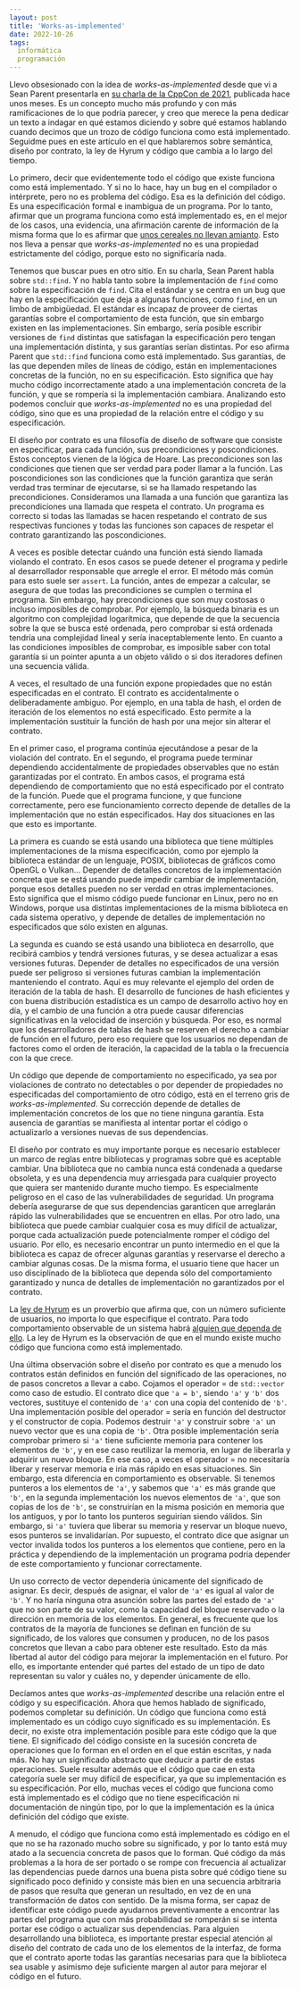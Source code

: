 ```yaml
---
layout: post
title: 'Works-as-implemented'
date: 2022-10-26
tags:
  informática
  programación
---
```

Llevo obsesionado con la idea de *works-as-implemented* desde que vi a Sean Parent presentarla en [su charla de la CppCon de 2021](https://www.youtube.com/watch?v=2FAi2mNYjFA), publicada hace unos meses. Es un concepto mucho más profundo y con más ramificaciones de lo que podría parecer, y creo que merece la pena dedicar un texto a indagar en qué estamos diciendo y sobre qué estamos hablando cuando decimos que un trozo de código funciona como está implementado. Seguidme pues en este artículo en el que hablaremos sobre semántica, diseño por contrato, la ley de Hyrum y código que cambia a lo largo del tiempo.

Lo primero, decir que evidentemente todo el código que existe funciona como está implementado. Y si no lo hace, hay un bug en el compilador o intérprete, pero no es problema del código. Esa es la definición del código. Es una especificación formal e inambigua de un programa. Por lo tanto, afirmar que un programa funciona como está implementado es, en el mejor de los casos, una evidencia, una afirmación carente de información de la misma forma que lo es afirmar que [unos cereales no llevan amianto](https://xkcd.com/641/). Esto nos lleva a pensar que *works-as-implemented* no es una propiedad estrictamente del código, porque esto no significaría nada.

Tenemos que buscar pues en otro sitio. En su charla, Sean Parent habla sobre `std::find`. Y no habla tanto sobre la implementación de `find` como sobre la especificación de `find`. Cita el estándar y se centra en un bug que hay en la especificación que deja a algunas funciones, como `find`, en un limbo de ambigüedad. El estándar es incapaz de proveer de ciertas garantías sobre el comportamiento de esta función, que sin embargo existen en las implementaciones. Sin embargo, sería posible escribir versiones de `find` distintas que satisfagan la especificación pero tengan una implementación distinta, y sus garantías serían distintas. Por eso afirma Parent que `std::find` funciona como está implementado. Sus garantías, de las que dependen miles de líneas de código, están en implementaciones concretas de la función, no en su especificación. Esto significa que hay mucho código incorrectamente atado a una implementación concreta de la función, y que se rompería si la implementación cambiara. Analizando esto podemos concluir que *works-as-implemented* no es una propiedad del código, sino que es una propiedad de la relación entre el código y su especificación.

El diseño por contrato es una filosofía de diseño de software que consiste en especificar, para cada función, sus precondiciones y poscondiciones. Estos conceptos vienen de la lógica de Hoare. Las precondiciones son las condiciones que tienen que ser verdad para poder llamar a la función. Las poscondiciones son las condiciones que la función garantiza que serán verdad tras terminar de ejecutarse, si se ha llamado respetando las precondiciones. Consideramos una llamada a una función que garantiza las precondiciones una llamada que respeta el contrato. Un programa es correcto si todas las llamadas se hacen respetando el contrato de sus respectivas funciones y todas las funciones son capaces de respetar el contrato garantizando las poscondiciones.

A veces es posible detectar cuándo una función está siendo llamada violando el contrato. En esos casos se puede detener el programa y pedirle al desarrollador responsable que arregle el error. El método más común para esto suele ser `assert`. La función, antes de empezar a calcular, se asegura de que todas las precondiciones se cumplen o termina el programa. Sin embargo, hay precondiciones que son muy costosas o incluso imposibles de comprobar. Por ejemplo, la búsqueda binaria es un algoritmo con complejidad logarítmica, que depende de que la secuencia sobre la que se busca esté ordenada, pero comprobar si está ordenada tendría una complejidad lineal y sería inaceptablemente lento. En cuanto a las condiciones imposibles de comprobar, es imposible saber con total garantía si un pointer apunta a un objeto válido o si dos iteradores definen una secuencia válida.

A veces, el resultado de una función expone propiedades que no están especificadas en el contrato. El contrato es accidentalmente o deliberadamente ambiguo. Por ejemplo, en una tabla de hash, el orden de iteración de los elementos no está especificado. Esto permite a la implementación sustituir la función de hash por una mejor sin alterar el contrato.

En el primer caso, el programa continúa ejecutándose a pesar de la violación del contrato. En el segundo, el programa puede terminar dependiendo accidentalmente de propiedades observables que no están garantizadas por el contrato. En ambos casos, el programa está dependiendo de comportamiento que no está especificado por el contrato de la función. Puede que el programa funcione, y que funcione correctamente, pero ese funcionamiento correcto depende de detalles de la implementación que no están especificados. Hay dos situaciones en las que esto es importante.

La primera es cuando se está usando una biblioteca que tiene múltiples implementaciones de la misma especificación, como por ejemplo la biblioteca estándar de un lenguaje, POSIX, bibliotecas de gráficos como OpenGL o Vulkan… Depender de detalles concretos de la implementación concreta que se está usando puede impedir cambiar de implementación, porque esos detalles pueden no ser verdad en otras implementaciones. Esto significa que el mismo código puede funcionar en Linux, pero no en Windows, porque usa distintas implementaciones de la misma biblioteca en cada sistema operativo, y depende de detalles de implementación no especificados que sólo existen en algunas.

La segunda es cuando se está usando una biblioteca en desarrollo, que recibirá cambios y tendrá versiones futuras, y se desea actualizar a esas versiones futuras. Depender de detalles no especificados de una versión puede ser peligroso si versiones futuras cambian la implementación manteniendo el contrato. Aquí es muy relevante el ejemplo del orden de iteración de la tabla de hash. El desarrollo de funciones de hash eficientes y con buena distribución estadística es un campo de desarrollo activo hoy en día, y el cambio de una función a otra puede causar diferencias significativas en la velocidad de inserción y búsqueda. Por eso, es normal que los desarrolladores de tablas de hash se reserven el derecho a cambiar de función en el futuro, pero eso requiere que los usuarios no dependan de factores como el orden de iteración, la capacidad de la tabla o la frecuencia con la que crece.

Un código que depende de comportamiento no especificado, ya sea por violaciones de contrato no detectables o por depender de propiedades no especificadas del comportamiento de otro código, está en el terreno gris de *works-as-implemented*. Su corrección depende de detalles de implementación concretos de los que no tiene ninguna garantía. Esta ausencia de garantías se manifiesta al intentar portar el código o actualizarlo a versiones nuevas de sus dependencias.

El diseño por contrato es muy importante porque es necesario establecer un marco de reglas entre bibliotecas y programas sobre qué es aceptable cambiar. Una biblioteca que no cambia nunca está condenada a quedarse obsoleta, y es una dependencia muy arriesgada para cualquier proyecto que quiera ser mantenido durante mucho tiempo. Es especialmente peligroso en el caso de las vulnerabilidades de seguridad. Un programa debería asegurarse de que sus dependencias garanticen que arreglarán rápido las vulnerabilidades que se encuentren en ellas. Por otro lado, una biblioteca que puede cambiar cualquier cosa es muy difícil de actualizar, porque cada actualización puede potencialmente romper el código del usuario. Por ello, es necesario encontrar un punto intermedio en el que la biblioteca es capaz de ofrecer algunas garantías y reservarse el derecho a cambiar algunas cosas. De la misma forma, el usuario tiene que hacer un uso disciplinado de la biblioteca que dependa sólo del comportamiento garantizado y nunca de detalles de implementación no garantizados por el contrato.

La [ley de Hyrum](https://www.hyrumslaw.com/) es un proverbio que afirma que, con un número suficiente de usuarios, no importa lo que especifique el contrato. Para todo comportamiento observable de un sistema habrá [alguien que dependa de ello](https://xkcd.com/1172/). La ley de Hyrum es la observación de que en el mundo existe mucho código que funciona como está implementado.

Una última observación sobre el diseño por contrato es que a menudo los contratos están definidos en función del significado de las operaciones, no de pasos concretos a llevar a cabo. Cojamos el operador = de `std::vector` como caso de estudio. El contrato dice que `'a = b'`, siendo `'a'` y `'b'` dos vectores, sustituye el contenido de `'a'` con una copia del contenido de `'b'`. Una implementación posible del operador = sería en función del destructor y el constructor de copia. Podemos destruir `'a'` y construir sobre `'a'` un nuevo vector que es una copia de `'b'`. Otra posible implementación sería comprobar primero si `'a'` tiene suficiente memoria para contener los elementos de `'b'`, y en ese caso reutilizar la memoria, en lugar de liberarla y adquirir un nuevo bloque. En ese caso, a veces el operador = no necesitaría liberar y reservar memoria e iría más rápido en esas situaciones. Sin embargo, esta diferencia en comportamiento es observable. Si tenemos punteros a los elementos de `'a'`, y sabemos que `'a'` es más grande que `'b'`, en la segunda implementación los nuevos elementos de `'a'`, que son copias de los de `'b'`, se construirían en la misma posición en memoria que los antiguos, y por lo tanto los punteros seguirían siendo válidos. Sin embargo, si `'a'` tuviera que liberar su memoria y reservar un bloque nuevo, esos punteros se invalidarían. Por supuesto, el contrato dice que asignar un vector invalida todos los punteros a los elementos que contiene, pero en la práctica y dependiendo de la implementación un programa podría depender de este comportamiento y funcionar correctamente.

Un uso correcto de vector dependería únicamente del significado de asignar. Es decir, después de asignar, el valor de `'a'` es igual al valor de `'b'`. Y no haría ninguna otra asunción sobre las partes del estado de `'a'` que no son parte de su valor, como la capacidad del bloque reservado o la dirección en memoria de los elementos. En general, es frecuente que los contratos de la mayoría de funciones se definan en función de su significado, de los valores que consumen y producen, no de los pasos concretos que llevan a cabo para obtener este resultado. Esto da más libertad al autor del código para mejorar la implementación en el futuro. Por ello, es importante entender qué partes del estado de un tipo de dato representan su valor y cuáles no, y depender únicamente de ello.

Decíamos antes que *works-as-implemented* describe una relación entre el código y su especificación. Ahora que hemos hablado de significado, podemos completar su definición. Un código que funciona como está implementado es un código cuyo significado es su implementación. Es decir, no existe otra implementación posible para este código que la que tiene. El significado del código consiste en la sucesión concreta de operaciones que lo forman en el orden en el que están escritas, y nada más. No hay un significado abstracto que deducir a partir de estas operaciones. Suele resultar además que el código que cae en esta categoría suele ser muy difícil de especificar, ya que su implementación es su especificación. Por ello, muchas veces el código que funciona como está implementado es el código que no tiene especificación ni documentación de ningún tipo, por lo que la implementación es la única definición del código que existe.

A menudo, el código que funciona como está implementado es código en el que no se ha razonado mucho sobre su significado, y por lo tanto está muy atado a la secuencia concreta de pasos que lo forman. Qué código da más problemas a la hora de ser portado o se rompe con frecuencia al actualizar las dependencias puede darnos una buena pista sobre qué código tiene su significado poco definido y consiste más bien en una secuencia arbitraria de pasos que resulta que generan un resultado, en vez de en una transformación de datos con sentido. De la misma forma, ser capaz de identificar este código puede ayudarnos preventivamente a encontrar las partes del programa que con más probabilidad se romperán si se intenta portar ese código o actualizar sus dependencias. Para alguien desarrollando una biblioteca, es importante prestar especial atención al diseño del contrato de cada uno de los elementos de la interfaz, de forma que el contrato aporte todas las garantías necesarias para que la biblioteca sea usable y asimismo deje suficiente margen al autor para mejorar el código en el futuro.
